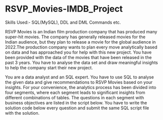 # RSVP_Movies-IMDB_Project

Skills Used:- SQL(MySQL), DDL and DML Commands etc.

RSVP Movies is an Indian film production company that has produced many super-hit movies. The company has generally released movies for the Indian audience, but they plan to release a movie for the global audience in 2022.The production company wants to plan every move analytically based on data and has approached you for help with this new project. You have been provided with the data of the movies that have been released in the past 3 years. You have to analyse the data set and draw meaningful insights to help the company start their new project.

You are a data analyst and an SQL expert. You have to use SQL to analyse the given data and give recommendations to RSVP Movies based on your insights. For your convenience, the analytics process has been divided into four segments, where each segment leads to significant insights from different combinations of tables. The questions in each segment with business objectives are listed in the script below. You have to write the solution code below every question and submit the same SQL script file with the solution.
